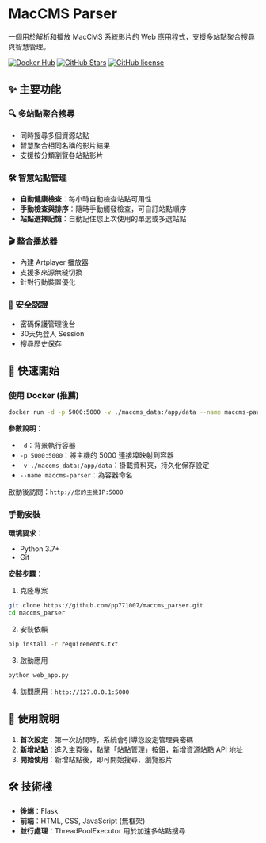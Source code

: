 # MacCMS Parser

一個用於解析和播放 MacCMS 系統影片的 Web 應用程式，支援多站點聚合搜尋與智慧管理。

[![Docker Hub](https://img.shields.io/docker/pulls/smp771007/maccms-parser.svg)](https://hub.docker.com/r/smp771007/maccms-parser)
[![GitHub Stars](https://img.shields.io/github/stars/pp771007/maccms_parser.svg)](https://github.com/pp771007/maccms_parser/stargazers)
[![GitHub license](https://img.shields.io/github/license/pp771007/maccms_parser.svg)](https://github.com/pp771007/maccms_parser/blob/main/LICENSE)

## ✨ 主要功能

### 🔍 多站點聚合搜尋
- 同時搜尋多個資源站點
- 智慧聚合相同名稱的影片結果
- 支援按分類瀏覽各站點影片

### 🛠️ 智慧站點管理
- **自動健康檢查**：每小時自動檢查站點可用性
- **手動檢查與排序**：隨時手動觸發檢查，可自訂站點順序
- **站點選擇記憶**：自動記住您上次使用的單選或多選站點

### 🎬 整合播放器
- 內建 Artplayer 播放器
- 支援多來源無縫切換
- 針對行動裝置優化

### 🔐 安全認證
- 密碼保護管理後台
- 30天免登入 Session
- 搜尋歷史保存

## 🚀 快速開始

### 使用 Docker (推薦)

```bash
docker run -d -p 5000:5000 -v ./maccms_data:/app/data --name maccms-parser smp771007/maccms-parser
```

**參數說明：**
- `-d`：背景執行容器
- `-p 5000:5000`：將主機的 5000 連接埠映射到容器
- `-v ./maccms_data:/app/data`：掛載資料夾，持久化保存設定
- `--name maccms-parser`：為容器命名

啟動後訪問：`http://您的主機IP:5000`

### 手動安裝

**環境要求：**
- Python 3.7+
- Git

**安裝步驟：**

1. 克隆專案
```bash
git clone https://github.com/pp771007/maccms_parser.git
cd maccms_parser
```

2. 安裝依賴
```bash
pip install -r requirements.txt
```

3. 啟動應用
```bash
python web_app.py
```

4. 訪問應用：`http://127.0.0.1:5000`

## 📝 使用說明

1. **首次設定**：第一次訪問時，系統會引導您設定管理員密碼
2. **新增站點**：進入主頁後，點擊「站點管理」按鈕，新增資源站點 API 地址
3. **開始使用**：新增站點後，即可開始搜尋、瀏覽影片

## 🛠️ 技術棧

- **後端**：Flask
- **前端**：HTML, CSS, JavaScript (無框架)
- **並行處理**：ThreadPoolExecutor 用於加速多站點搜尋
